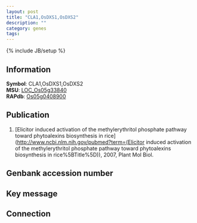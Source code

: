 ```yaml
---
layout: post
title: "CLA1,OsDXS1,OsDXS2"
description: ""
category: genes
tags: 
---
```

{% include JB/setup %}

## Information
__Symbol__: CLA1,OsDXS1,OsDXS2  
__MSU__: [LOC_Os05g33840](http://rice.plantbiology.msu.edu/cgi-bin/ORF_infopage.cgi?orf=LOC_Os05g33840)  
__RAPdb__: [Os05g0408900](http://rapdb.dna.affrc.go.jp/viewer/gbrowse_details/irgsp1?name=Os05g0408900)  

## Publication
1. [Elicitor induced activation of the methylerythritol phosphate pathway toward phytoalexins biosynthesis in rice](http://www.ncbi.nlm.nih.gov/pubmed?term=(Elicitor induced activation of the methylerythritol phosphate pathway toward phytoalexins biosynthesis in rice%5BTitle%5D)), 2007, Plant Mol Biol.

## Genbank accession number

## Key message

## Connection


